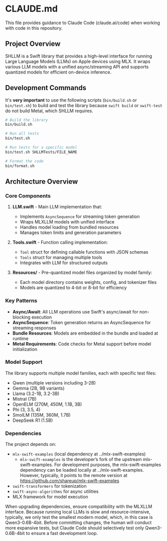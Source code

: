 # CLAUDE.md

This file provides guidance to Claude Code (claude.ai/code) when working with code in this repository.

## Project Overview

SHLLM is a Swift library that provides a high-level interface for running Large Language Models (LLMs) on Apple devices using MLX. It wraps various LLM models with a unified async/streaming API and supports quantized models for efficient on-device inference.

## Development Commands

It's **very important** to use the following scripts (`bin/build.sh` or `bin/test.sh`) to build and test the library because `swift build` or `swift-test` do not build Metal, which SHLLM requires. 

```bash
# Build the library
bin/build.sh

# Run all tests
bin/test.sh

# Run tests for a specific model
bin/test.sh SHLLMTests/FILE_NAME

# Format the code
bin/format.sh
```

## Architecture Overview

### Core Components

1. **LLM.swift** - Main LLM implementation that:
   - Implements `AsyncSequence` for streaming token generation
   - Wraps MLXLLM models with unified interface
   - Handles model loading from bundled resources
   - Manages token limits and generation parameters

2. **Tools.swift** - Function calling implementation:
   - `Tool` struct for defining callable functions with JSON schemas
   - `Tools` struct for managing multiple tools
   - Integrates with LLM for structured outputs

3. **Resources/** - Pre-quantized model files organized by model family:
   - Each model directory contains weights, config, and tokenizer files
   - Models are quantized to 4-bit or 8-bit for efficiency

### Key Patterns

- **Async/Await**: All LLM operations use Swift's async/await for non-blocking execution
- **AsyncSequence**: Token generation returns an AsyncSequence for streaming responses
- **Bundle Resources**: Models are embedded in the bundle and loaded at runtime
- **Metal Requirements**: Code checks for Metal support before model initialization

### Model Support

The library supports multiple model families, each with specific test files:

- Qwen (multiple versions including 3-2B)
- Gemma (2B, 9B variants)
- Llama (3.2-1B, 3.2-3B)
- Mistral (7B)
- OpenELM (270M, 450M, 1.1B, 3B)
- Phi (3, 3.5, 4)
- SmolLM (135M, 360M, 1.7B)
- DeepSeek R1 (1.5B)

### Dependencies

The project depends on:

- `mlx-swift-examples` (local dependency at ../mlx-swift-examples)
  - `mlx-swift-examples` is the developer’s fork of the upstream mlx-swift-examples. For development purposes, the mlx-swift-examples dependency can be loaded locally at ../mlx-swift-examples. However, typically, it points to the remote version at https://github.com/shareup/mlx-swift-examples
- `swift-transformers` for tokenization
- `swift-async-algorithms` for async utilities
- MLX framework for model execution

When upgrading dependencies, ensure compatibility with the MLXLLM interface. Because running local LLMs is slow and resource-intensive, typically, we only test the smallest modern model, which, in this case is Qwen3-0.6B-4bit. Before committing changes, the human will conduct more expansive tests, but Claude Code should selectively test only Qwen3-0.6B-4bit to ensure a fast development loop.
